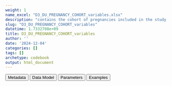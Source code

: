 ```yaml
---
weight: 1
name_excel: "D3_DU_PREGNANCY_COHORT_variables.xlsx"
description: "contains the cohort of pregnancies included in the study, including both those with MS and those without MS, as decsribed in section 4.1 of DP3_SAP_DU_MS_V2.2"
slug: "D3_DU_PREGNANCY_COHORT_variables"
datetime: 1.7332708e+09
title: D3_DU_PREGNANCY_COHORT_variables
author: ''
date: '2024-12-04'
categories: []
tags: []
archetype: codebook
output: html_document
---
```


<script src="/rmarkdown-libs/core-js/shim.min.js"></script>
<script src="/rmarkdown-libs/react/react.min.js"></script>
<script src="/rmarkdown-libs/react/react-dom.min.js"></script>
<script src="/rmarkdown-libs/reactwidget/react-tools.js"></script>
<script src="/rmarkdown-libs/htmlwidgets/htmlwidgets.js"></script>
<link href="/rmarkdown-libs/reactable/reactable.css" rel="stylesheet" />
<script src="/rmarkdown-libs/reactable-binding/reactable.js"></script>
<div class="tab">
<button class="tablinks" onclick="openCity(event, &#39;Metadata&#39;)" id="defaultOpen">Metadata</button>
<button class="tablinks" onclick="openCity(event, &#39;Data Model&#39;)">Data Model</button>
<button class="tablinks" onclick="openCity(event, &#39;Parameters&#39;)">Parameters</button>
<button class="tablinks" onclick="openCity(event, &#39;Examples&#39;)">Examples</button>
</div>
<div id="Metadata" class="tabcontent">
<div id="htmlwidget-1" class="reactable html-widget" style="width:auto;height:600px;"></div>
<script type="application/json" data-for="htmlwidget-1">{"x":{"tag":{"name":"Reactable","attribs":{"data":{"medatata_name":["Name of the dataset","Content of the dataset","Unit of observation","Dataset where the list of UoOs is fully listed and with 1 record per UoO","How many observations per UoO","Variables capturing the UoO","Primary key","Parameters",null,null,null,null,null,null,null,null,null,null,null,null,null,null,null,null,null,null,null,null,null],"metadata_content":["D3_DU_PREGNANCY-COHORT_variables","contains the cohort of pregnancies included in the study, including both those with MS and those without MS, as decsribed in section 4.1 of DP3_SAP_DU_MS_V2.2","a pregnancy","D4_DU_PREGNANCY-COHORT","1","pregnancy_id","pregnancy_id",null,null,null,null,null,null,null,null,null,null,null,null,null,null,null,null,null,null,null,null,null,null]},"columns":[{"id":"medatata_name","name":"medatata_name","type":"character"},{"id":"metadata_content","name":"metadata_content","type":"character"}],"sortable":false,"searchable":true,"pagination":false,"highlight":true,"bordered":true,"striped":true,"style":{"maxWidth":1800},"height":"600px","dataKey":"2c24fcc34b6743c035d9f625b21b28bf"},"children":[]},"class":"reactR_markup"},"evals":[],"jsHooks":[]}</script>
</div>
<div id="Data Model" class="tabcontent">
<div id="htmlwidget-2" class="reactable html-widget" style="width:auto;height:600px;"></div>
<script type="application/json" data-for="htmlwidget-2">{"x":{"tag":{"name":"Reactable","attribs":{"data":{"VarName":["pregnancy_id","person_id","entry_spell_category","birth_date","pregnancy_start_date","pregnancy_end_date","type_of_pregnancy_end","cohort_entry_date","cohort_exit_date","DU_pregnancy_study_entry_date","DU_pregnancy_study_exit_date","date_MS","has_MS_ever","pregnancy_with_MS_detail","pregnancy_with_MS","number_of_pregnancies_in_the_study","number_of_pregnancies_with_MS_in_the_study","has_previous_pregnancy","time_since_previous_pregnancy","categories_time_since_previous_pregnancy","start_preg_period_pre_4","end_preg_period_pre_4","start_preg_period_pre_3","end_preg_period_pre_3","start_preg_period_pre_2","end_preg_period_pre_2","start_preg_period_pre_1","end_preg_period_pre_1","start_preg_period_during_1"],"Description":["unique pregnancy identifier","unique person identifier","date when the person starts to be observed in the data source",null,"best estimate of the date of pregnancy start","best estimate of the date of pregnancy end","Type of pregnancy end","entry in the SAP1 study of pregnant person","exit from the SAP1 study","Date when the person enters the period related to the pregnancy","Date when the person exits the period related to the pregnancy","date when MS is diagnosed","Whether woman has MS ever during the study period","description of relatioship between pregnancy and MS_date","Whether woman has MS during this pregnancy","number of pregnancies between cohort_entry_date and cohort_exit_date","number of pregnancies with pregnancy_with_MS == 1","whether this pregnancy has a previous pregnancy of the same person in the study","interval in months between the previous pregnancy and this one","categories of interval between the previous pregnancy and this one","date when the period 9-12 months before pregnancy starts (see table 5 page 12 of the SAP)","date when the period 9-12 months before pregnancy ends (see table 5 page 12 of the SAP)","date when the period 6-9 months before pregnancy starts (see table 5 page 12 of the SAP)","date when the period 6-9 months before pregnancy ends (see table 5 page 12 of the SAP)","date when the period 3-6 months before pregnancy starts (see table 5 page 12 of the SAP)","date when the period 3-6 months before pregnancy ends (see table 5 page 12 of the SAP)","date when the period 0-3 months before pregnancy starts (see table 5 page 12 of the SAP)","date when the period 0-3 months before pregnancy ends (see table 5 page 12 of the SAP)","date when the period First trimester of pregnancy starts (see table 5 page 12 of the SAP)"],"Format":[null,"character","date",null,"date","date","character",null,null,"date","date",null,"binary",null,"binary","int","int","binary","int","categorical","date","date","date","date","date","date","date","date","date"],"Vocabulary":[null,null,null,null,null,null,null,null,null,null,null,null,"1 = date_MS is non missing\r\n0 = otherwise","long after pregnancy = MS diagnosed after DU_pregnancy_study_exit_date\r\nright after pregnancy = MS diagnosed between pregnancy_end_date and DU_pregnancy_study_exit_date\r\nduring pregnancy = MS diagnosed between pregnancy_start_date and pregnancy_end_date\r\nright before pregnancy = MS diagnosed between 3 months before pregnancy and pregnancy_start_date\r\nrecently before pregnancy = MS diagnosed between DU_pregnancy_study_entry_date and 3 months before pregnancy \r\nlong before pregnancy = MS diagnosed before DU_pregnancy_study_entry_date\r\n","1 = pregnancy with MS\r\n0 = otherwise",null,null,null,null,"5 = More than 15 months\r\n4 = Between 12 and 15 months\r\n3 = Between 6 and 12 months \r\n2 = Between 3 and 6 months\r\n1 = Less than 3 months",null,null,null,null,null,null,null,null,null],"Parameters":[null,null,null,null,null,null,null,null,null,null,null,null,null,null,null,null,null,null,null,null,null,null,null,null,null,null,null,null,null],"Notes and examples":[null,null,null,null,null,null,null,null,null,null,null,"this is missing for all pregnancies where the linkage with D4_DU_MS-COHORT fails",null,"See Figure 3 of the SAP. This is missing if has_MS_ever!= 1",null,null,"this is missing if has_MS_ever == 0, and 0 if has_MS_ever == 1 but there are no pregnancies with pregnancy_with_MS == 1",null,"missing if has_previous_pregnancy != 1","missing if has_previous_pregnancy != 1","see table 5 page 12 of the SAP","see table 5 page 12 of the SAP","see table 5 page 12 of the SAP","see table 5 page 12 of the SAP","see table 5 page 12 of the SAP","see table 5 page 12 of the SAP","see table 5 page 12 of the SAP","see table 5 page 12 of the SAP","see table 5 page 12 of the SAP"],"Source tables and variables":[null,null,"D3_DU_selection_criteria_from_pregnancies_to_DU_PREGNANCY-COHORT","D3_DU_selection_criteria_from_pregnancies_to_DU_PREGNANCY-COHORT","D3_DU_selection_criteria_from_pregnancies_to_DU_PREGNANCY-COHORT","D3_DU_selection_criteria_from_pregnancies_to_DU_PREGNANCY-COHORT","D3_DU_selection_criteria_from_pregnancies_to_DU_PREGNANCY-COHORT","D3_DU_selection_criteria_from_pregnancies_to_DU_PREGNANCY-COHORT","D3_DU_selection_criteria_from_pregnancies_to_DU_PREGNANCY-COHORT","D3_DU_selection_criteria_from_pregnancies_to_DU_PREGNANCY-COHORT","D3_DU_selection_criteria_from_pregnancies_to_DU_PREGNANCY-COHORT","D4_DU_MS-COHORT",null,null,null,null,null,null,null,null,null,null,null,null,null,null,null,null,null],"Retrieved":["yes","yes","yes","yes","yes","yes","yes","yes","yes","yes","yes","yes",null,null,null,null,null,null,null,null,null,null,null,null,null,null,null,null,null],"Calculated":[null,null,null,null,null,null,null,null,null,null,null,null,"yes","yes","yes","yes","yes","yes","yes","yes","yes","yes","yes","yes","yes","yes","yes","yes","yes"],"Algorithm_id":[null,null,null,null,null,null,null,null,null,null,null,null,null,null,null,null,null,null,null,null,null,null,null,null,null,null,null,null,null],"Rule":[null,null,null,null,null,null,null,null,null,null,null,null,"is non-missing","this needs to be adapted a bit across data sources??","in DS with complete data (SAIL, FERRARA and UOSL) this variable is 1 if\r\npregnancy_with_MS_detail == long before  pregnancy\r\n\r\nin THL, Fisabio and EFEMERIS this variable is 1 if\r\npregnancy_with_MS_detail == long before  pregnancy | pregnancy_with_MS_detail == right before  pregnancy |  pregnancy_with_MS_detail == recently before  pregnancy |pregnancy_with_MS_detail == during  pregnancy\r\n\r\n",null,null,null,"ceiling(pregnancy_start_date - pregnancy_end_date[previous pregnancy of the same person] / 30.4)","categorise time_since_previous_pregnancy\r\n(a,b]","pregnancy_start_date - 365\r\nMissing in datasources with only pregnancies","pregnancy_start_date - 275\r\nMissing in datasources with only pregnancies","pregnancy_start_date - 274\r\nMissing in datasources with only pregnancies","pregnancy_start_date - 183\r\nMissing in datasources with only pregnancies","pregnancy_start_date - 182\r\nMissing in datasources with only pregnancies","pregnancy_start_date - 91\r\nMissing in datasources with only pregnancies","pregnancy_start_date - 90\r\nin EFEMERIS 78 days are used instead","pregnancy_start_date - 1","pregnancy_start_date"]},"columns":[{"id":"VarName","name":"VarName","type":"character"},{"id":"Description","name":"Description","type":"character"},{"id":"Format","name":"Format","type":"character"},{"id":"Vocabulary","name":"Vocabulary","type":"character"},{"id":"Parameters","name":"Parameters","type":"logical"},{"id":"Notes and examples","name":"Notes and examples","type":"character"},{"id":"Source tables and variables","name":"Source tables and variables","type":"character"},{"id":"Retrieved","name":"Retrieved","type":"character"},{"id":"Calculated","name":"Calculated","type":"character"},{"id":"Algorithm_id","name":"Algorithm_id","type":"logical"},{"id":"Rule","name":"Rule","type":"character"}],"sortable":false,"searchable":true,"pagination":false,"highlight":true,"bordered":true,"striped":true,"style":{"maxWidth":1800},"height":"600px","dataKey":"58f8afd490183389bec9d0cfeb09f9f3"},"children":[]},"class":"reactR_markup"},"evals":[],"jsHooks":[]}</script>
</div>
<div id="Parameters" class="tabcontent">
<div id="htmlwidget-3" class="reactable html-widget" style="width:auto;height:600px;"></div>
<script type="application/json" data-for="htmlwidget-3">{"x":{"tag":{"name":"Reactable","attribs":{"data":{"parameter in the variable name":[null,null,null,null,null,null,null,null,null,null,null,null,null,null,null,null,null,null,null,null,null,null,null,null,null,null,null,null,null],"values":[null,null,null,null,null,null,null,null,null,null,null,null,null,null,null,null,null,null,null,null,null,null,null,null,null,null,null,null,null],"name of macro":[null,null,null,null,null,null,null,null,null,null,null,null,null,null,null,null,null,null,null,null,null,null,null,null,null,null,null,null,null]},"columns":[{"id":"parameter in the variable name","name":"parameter in the variable name","type":"logical"},{"id":"values","name":"values","type":"logical"},{"id":"name of macro","name":"name of macro","type":"logical"}],"sortable":false,"searchable":true,"pagination":false,"highlight":true,"bordered":true,"striped":true,"style":{"maxWidth":1800},"height":"600px","dataKey":"aefa30c9fa050439cd35028014450193"},"children":[]},"class":"reactR_markup"},"evals":[],"jsHooks":[]}</script>
</div>
<div id="Examples" class="tabcontent">
<div id="htmlwidget-4" class="reactable html-widget" style="width:auto;height:600px;"></div>
<script type="application/json" data-for="htmlwidget-4">{"x":{"tag":{"name":"Reactable","attribs":{"data":{"test":[null,null,null,null,null,null,null,null,null,null,null,null,null,null,null,null,null,null,null,null,null,null,null,null,null,null,null,null,null]},"columns":[{"id":"test","name":"test","type":"logical"}],"sortable":false,"searchable":true,"pagination":false,"highlight":true,"bordered":true,"striped":true,"style":{"maxWidth":1800},"height":"600px","dataKey":"1dcfbd9c2da4a175bb552d413a00784d"},"children":[]},"class":"reactR_markup"},"evals":[],"jsHooks":[]}</script>
</div>
